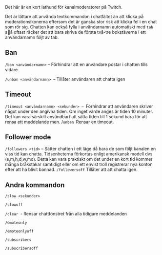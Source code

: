 Det här är en kort lathund för kanalmoderatorer på Twitch. 

Det är lättare att använda textkommandon i chatfältet än att klicka på moderationsikonerna eftersom det är ganska stor risk att klicka fel i en chat som rör sig. Chatten kan också fylla i användarnamn automatiskt med `tab` så oftast räcker det att bara skriva de första två-tre bokstäverna i ett användarnamn följt av tab. 


## Ban

`/ban <användarnamn>` – Förhindrar att en användare postar i chatten tills vidare

`/unban <användarnamn> `– Tillåter användaren att chatta igen


## Timeout

`/timeout <användarnamn> <sekunder> – `Förhindrar att användaren skriver något under den angivna tiden. Om inget värde anges är tiden 10 minuter. Det kan vara särskilt användbart att sätta tiden till 1 sekund bara för att rensa ett meddelande men. /`unban `Rensar en timeout. 


## Follower mode

`/followers <tid>` – Sätter chatten i ett läge då bara de som följt kanalen en viss tid kan chatta. Tidsenheterna förkortas enligt amerikansk modell dvs (s,m,h,d,w,mo). Detta kan vara praktiskt om det under en kort tid kommer många bråkstakar samtidigt eller om ett envist troll registrerar nya konton efter att ha blivit bannad. `/followersoff` Tillåter att att chatta igen. 


## Andra kommandon

`/slow <sekunder>`

`/slowoff`

`/clear `- Rensar chattfönstret från alla tidigare meddelanden

`/emoteonly`

`/emoteonlyoff`

`/subscribers`

`/subscribersoff`



